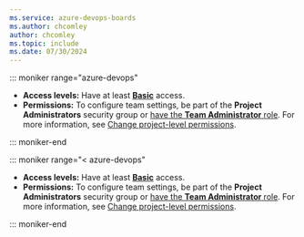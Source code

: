 ```yaml
---
ms.service: azure-devops-boards
ms.author: chcomley
author: chcomley
ms.topic: include
ms.date: 07/30/2024
---
```



::: moniker range="azure-devops"

- **Access levels:** Have at least [**Basic**](../../organizations/security/access-levels.md) access.
- **Permissions:** To configure team settings, be part of the **Project Administrators** security group or [have the **Team Administrator** role](../../organizations/settings/add-team-administrator.md). For more information, see [Change project-level permissions](../../organizations/security/change-project-level-permissions.md).

::: moniker-end

::: moniker range="< azure-devops"
 - **Access levels:** Have at least [**Basic**](../../organizations/security/access-levels.md) access.
- **Permissions:** To configure team settings, be part of the **Project Administrators** security group or [have the **Team Administrator** role](../../organizations/settings/add-team-administrator.md). For more information, see [Change project-level permissions](../../organizations/security/change-project-level-permissions.md).

::: moniker-end
